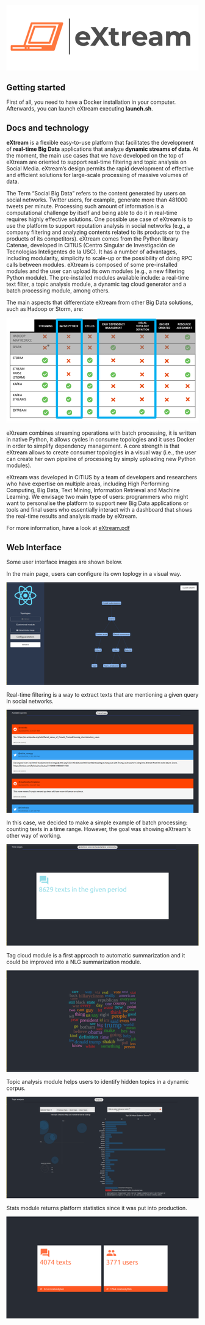 <p align="center">
  <img src="images/logo.png" />
</p>

## Getting started
First of all, you need to have a Docker installation in your computer. Afterwards, you can launch eXtream executing **launch.sh**. 

## Docs and technology
**eXtream** is a flexible easy-to-use platform that facilitates the development of **real-time Big Data** applications that analyze **dynamic streams of data**. At the moment, the main use cases that we have developed on the top of eXtream are oriented to support real-time filtering and topic analysis on Social Media. eXtream’s design permits the rapid development of effective and efficient solutions for large-scale processing of massive volumes of data. 

The Term “Social Big Data” refers to the content generated by users on social networks. Twitter users, for example, generate more than 481000 tweets per minute. Processing such amount of information is a computational challenge by itself and being able to do it in real-time requires highly effective solutions. One possible use case of eXtream is to use the platform to support reputation analysis in social networks (e.g., a company filtering and analyzing contents related to its products or to the products of its competitors). eXtream comes from the Python library Catenae, developed in CiTIUS (Centro Singular de Investigación de Tecnologías Inteligentes de la USC). It has a number of advantages, including modularity, simplicity to scale-up or the possibility of doing RPC calls between modules. eXtream is composed of some pre-installed modules and the user can upload its own modules (e.g., a new filtering Python module). The pre-installed modules available include: a real-time text filter, a topic analysis module, a dynamic tag cloud generator and a batch processing module, among others.

The main aspects that differentiate eXtream from other Big Data solutions, such as  Hadoop or Storm, are:


![Framework comparison](images/comparative.png)

eXtream combines streaming operations with batch processing, it is written in native Python, it allows cycles in consume topologies and it uses Docker in order to simplify dependency management. A core strength is that eXtream allows to create consumer topologies in a visual way (i.e., the user can create her own pipeline of processing by simply uploading new Python modules).

eXtream was developed in CiTIUS by a team of developers and researchers who have expertise on multiple areas, including High Performing Computing, Big Data, Text Mining, Information Retrieval and  Machine Learning. We envisage two main type of users: programmers who might want to personalise the platform to support new Big Data applications or tools and final users who essentially interact with a dashboard that shows the real-time results and analysis made by eXtream.

For more information, have a look at [eXtream.pdf](eXtream.pdf)

## Web Interface

Some user interface images are shown below.

In the main page, users can configure its own toplogy in a visual way.

![Main page](images/graph.png)

Real-time filtering is a way to extract texts that are mentioning a given query in social networks. 

![Filter module](images/filter.png)

In this case, we decided to make a simple example of batch processing: counting texts in a time range. However, the goal was showing eXtream's other way of working. 

![Batch module](images/batch.png)

Tag cloud module is a first approach to automatic summarization and it could be improved into a NLG summarization module.

![Tag module](images/tag.png)

Topic analysis module helps users to identify hidden topics in a dynamic corpus.

![Topic module](images/topic.png)

Stats module returns platform statistics since it was put into production.

![Stats module](images/stats.png)
